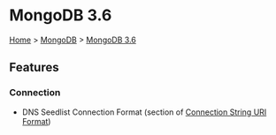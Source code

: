 # MongoDB 3.6

[Home](../readme.md) > [MongoDB](./readme.md) > [MongoDB 3.6](./mongo3.6.md)

## Features

### Connection

- DNS Seedlist Connection Format (section of [Connection String URI Format](https://docs.mongodb.com/manual/reference/connection-string/))
